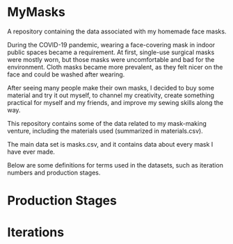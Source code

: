 # MyMasks
A repository containing the data associated with my homemade face masks.

During the COVID-19 pandemic, wearing a face-covering mask in indoor public spaces became a requirement. 
At first, single-use surgical masks were mostly worn, but those masks were uncomfortable and bad for the environment. Cloth masks became more prevalent, as they felt nicer on the face and could be washed after wearing. 

After seeing many people make their own masks, I decided to buy some material and try it out myself, to channel my creativity, create something practical for myself and my friends, and improve my sewing skills along the way. 

This repository contains some of the data related to my mask-making venture, including the materials used (summarized in materials.csv). 

The main data set is masks.csv, and it contains data about every mask I have ever made. 

Below are some definitions for terms used in the datasets, such as iteration numbers and production stages.

# Production Stages


# Iterations